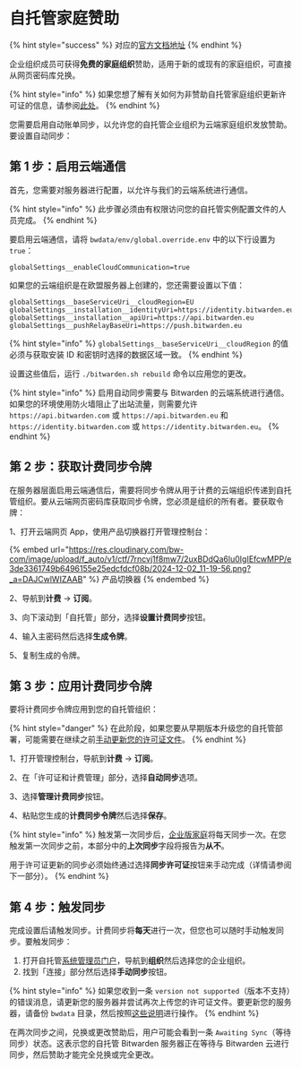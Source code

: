 # 自托管家庭赞助

{% hint style="success" %}
对应的[官方文档地址](https://bitwarden.com/help/families-for-enterprise-self-hosted/)
{% endhint %}

企业组织成员可获得**免费的家庭组织**赞助，适用于新的或现有的家庭组织，可直接从网页密码库兑换。&#x20;

{% hint style="info" %}
如果您想了解有关如何为非赞助自托管家庭组织更新许可证的信息，请参阅[此处](../../licensing.md#update-organization-license)。
{% endhint %}

您需要启用自动账单同步，以允许您的自托管企业组织为云端家庭组织发放赞助。要设置自动同步：

## 第 1 步：启用云端通信 <a href="#step-1-enable-cloud-communication" id="step-1-enable-cloud-communication"></a>

首先，您需要对服务器进行配置，以允许与我们的云端系统进行通信。

{% hint style="info" %}
此步骤必须由有权限访问您的自托管实例配置文件的人员完成。
{% endhint %}

要启用云端通信，请将 `bwdata/env/global.override.env` 中的以下行设置为 `true`：

```systemd
globalSettings__enableCloudCommunication=true
```

如果您的云端组织是在欧盟服务器上创建的，您还需要设置以下值：

```systemd
globalSettings__baseServiceUri__cloudRegion=EU
globalSettings__installation__identityUri=https://identity.bitwarden.eu
globalSettings__installation__apiUri=https://api.bitwarden.eu
globalSettings__pushRelayBaseUri=https://push.bitwarden.eu
```

{% hint style="info" %}
`globalSettings__baseServiceUri__cloudRegion` 的值必须与获取安装 ID 和密钥时选择的数据区域一致。
{% endhint %}

设置这些值后，运行 `./bitwarden.sh rebuild` 命令以应用您的更改。

{% hint style="info" %}
启用自动同步需要与 Bitwarden 的云端系统进行通信。如果您的环境使用防火墙阻止了出站流量，则需要允许 `https://api.bitwarden.com` 或 `https://api.bitwarden.eu` 和 `https://identity.bitwarden.com` 或 `https://identity.bitwarden.eu`。
{% endhint %}

## 第 2 步：获取计费同步令牌 <a href="#step-2-retrieve-billing-sync-token" id="step-2-retrieve-billing-sync-token"></a>

在服务器层面启用云端通信后，需要将同步令牌从用于计费的云端组织传递到自托管组织。要从云端网页密码库获取同步令牌，您必须是组织的所有者。要获取令牌：

1、打开云端网页 App，使用产品切换器打开管理控制台：

{% embed url="https://res.cloudinary.com/bw-com/image/upload/f_auto/v1/ctf/7rncvj1f8mw7/2uxBDdQa6lu0IgIEfcwMPP/e3de3361749b6496155e25edcfdcf08b/2024-12-02_11-19-56.png?_a=DAJCwlWIZAAB" %}
产品切换器
{% endembed %}

2、导航到**计费** → **订阅**。

3、向下滚动到「自托管」部分，选择**设置计费同步**按钮。

4、输入主密码然后选择**生成令牌**。

5、复制生成的令牌。

## 第 3 步：应用计费同步令牌 <a href="#step-3-apply-billing-sync-token" id="step-3-apply-billing-sync-token"></a>

要将计费同步令牌应用到您的自托管组织：

{% hint style="danger" %}
在此阶段，如果您要从早期版本升级您的自托管部署，可能需要在继续之前[手动更新您的许可证文件](../../licensing.md#organization-license)。
{% endhint %}

1、打开管理控制台，导航到**计费** → **订阅**。

2、在「许可证和计费管理」部分，选择**自动同步**选项。

3、选择**管理计费同步**按钮。

4、粘贴您生成的**计费同步令牌**然后选择**保存**。

{% hint style="info" %}
触发第一次同步后，[企业版家庭](self-hosting-families-sponsorships.md)将每天同步一次。在您触发第一次同步之前，本部分中的**上次同步**字段将报告为**从不**。

用于许可证更新的同步必须始终通过选择**同步许可证**按钮来手动完成（详情请参阅下一部分）。
{% endhint %}

## 第 4 步：触发同步 <a href="#step-4-trigger-sync" id="step-4-trigger-sync"></a>

完成设置后请触发同步。计费同步将**每天**进行一次，但您也可以随时手动触发同步。要触发同步：

1. 打开自托管[系统管理员门户](../../system-administrator-portal.md)，导航到**组织**然后选择您的企业组织。
2. 找到「连接」部分然后选择**手动同步**按钮。

{% hint style="info" %}
如果您收到一条 `version not supported`（版本不支持）的错误消息，请更新您的服务器并尝试再次上传您的许可证文件。要更新您的服务器，请备份 `bwdata` 目录，然后按照[这些说明](../../update-a-server.md)进行操作。
{% endhint %}

在两次同步之间，兑换或更改赞助后，用户可能会看到一条 `Awaiting Sync`（等待同步）状态。这表示您的自托管 Bitwarden 服务器正在等待与 Bitwarden 云进行同步，然后赞助才能完全兑换或完全更改。
